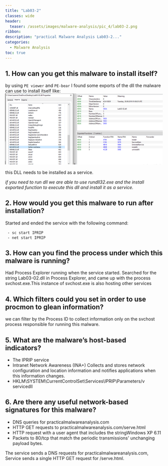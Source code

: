 ```yaml
---
title: "Lab03-2"
classes: wide
header:
  teaser: /assets/images/malware-analysis/pic_4/lab03-2.png
ribbon:
description: "practical Malware Analysis Lab03-2..."
categories:
  - Malware Analysis
toc: true
---
```



## 1. How can you get this malware to install itself?

by using `PE viewer` and `PE-bear` I found some exports of the dll the malware can use to install itself like:
![error](/assets/images/malware-analysis/pic3_2/self-install.png)

this DLL needs to be installed as a service.

*if you need to run dll we are able to use rundll32.exe and the install exported function to execute this dll and install it as a service.*

## 2. How would you get this malware to run after installation?
Started and ended the service with the following command:
```
 - sc start IPRIP
 - net start IPRIP
```

## 3. How can you find the process under which this malware is running?
Had Process Explorer running when the service started. Searched for the string Lab03-02.dll in Process Explorer, and came up with the process svchost.exe.This instance of svchost.exe is also hosting other services


## 4. Which filters could you set in order to use procmon to glean information?
we can filter by the Process ID to collect information only on the svchost process responsible for running this malware.


## 5. What are the malware’s host-based indicators?
   
   - The IPRIP service
   - Intranet Network Awareness (INA+) Collects and stores network configuration and location information and notifies applications when this 
     information changes.
   - HKLM\SYSTEM\CurrentControlSet\Services\IPRIP\Parameters\/v servicedll
 

## 6. Are there any useful network-based signatures for this malware? 
 
  
  - DNS queries for practicalmalwareanalysis.com
  - HTTP GET requests to practicalmalwareanalysis.com/serve.html
  - HTTP request with a user agent that includes the stringWindows XP 6.11
  - Packets to 80/tcp that match the periodic transmissions' unchanging payload bytes.

 The service sends a DNS requests for practicalmalwareanalysis.com,
 Service sends a single HTTP GET request for /serve.html.

  



